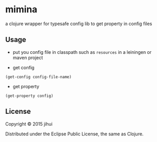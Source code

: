 # mimina

a clojure wrapper for typesafe config lib to get property in config files

## Usage

* put you config file in classpath such as `resources` in a leiningen or maven project

* get config

```
(get-config config-file-name)
```

* get property

```
(get-property config)
```

## License

Copyright © 2015 jihui

Distributed under the Eclipse Public License, the same as Clojure.

